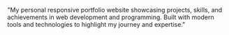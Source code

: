 "My personal responsive portfolio website showcasing projects, skills, and achievements in web development and programming. Built with modern tools and technologies to highlight my journey and expertise."
